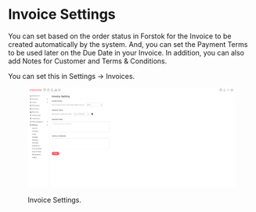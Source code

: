 # Invoice Settings

You can set based on the order status in Forstok for the Invoice to be created automatically by the system. And, you can set the Payment Terms to be used later on the Due Date in your Invoice. In addition, you can also add Notes for Customer and Terms & Conditions.

You can set this in Settings -> Invoices.

<figure><img src="../../.gitbook/assets/3rewf.png" alt=""><figcaption><p>Invoice Settings.</p></figcaption></figure>
